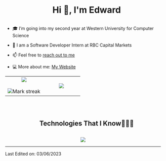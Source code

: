 <div id="user-content-toc">
  <ul align="center">
    <summary><h1 style="display: inline-block">Hi 👋, I'm Edward</h1></summary>
  </ul>
</div>



<!--Intro start-->
- 🎓 I’m going into my second year at Western University for Computer Science

- 💼 I am a Software Developer Intern at RBC Capital Markets

- 📫 Feel free to [reach out to me](mailto:contact@edwardzhang.dev)

- 💻 More about me: [My Website](https://www.edwardzhang.dev/)
<!--Intro end-->



<!--- stats & Trophy (start) -->
<p align="center">
  <!--- stats (start) -->
<table align="center">
<tr border="none">
<td width="50%" align="center">
  
  <img  align="center"  src="https://github-readme-stats.vercel.app/api?username=15edwardz&theme=dark&show_icons=true&count_private=true" />
  <br></br>
  <img  title="🔥 Get streak stats for your profile at git.io/streak-stats" alt="Mark streak" src="https://github-readme-streak-stats.herokuapp.com/?user=15edwardz&theme=dark&hide_border=false" /> 
</td>

<td width="50%" align="center">

  <img  align="center"  src="https://github-readme-stats.anuraghazra1.vercel.app/api/top-langs/?username=15edwardz&theme=dark&hide_border=false&no-bg=true&no-frame=true&langs_count=10"/>
  
  </td>
</tr>
</table>
<!--- stats (end) -->

<!--- trophy (start) -->
<!--
<div align=center>
  <a href="https://github.com/ryo-ma/github-profile-trophy" title="Go to Source">
      <img align="center" width=84% src="https://github-profile-trophy.vercel.app/?username=15edwardz&theme=radical&row=1&column=7&margin-h=15&margin-w=5&no-bg=true" alt="TROPHY" />
    </a>
</div>
-->
<!--- trophy (start) -->


</p>        
<!--- stats (end) -->


<br>
<!--h1 without bottom border-->
<div id="user-content-toc">
  <ul align="center">
    <summary><h2 style="display: inline-block">Technologies That I Know👨🏻‍💻</h2></summary>
  </ul>
</div>
<!--tech stack icons-->
<p align="center">
  <a href="https://skillicons.dev" target="_blank">
    <img src="https://skillicons.dev/icons?i=git,bootstrap,html,css,javascript,github,java,markdown,mysql,vscode, adobephotoshop&perline=14" />
  </a>
</p>

----------------------------------------------------------------------
Last Edited on: 03/06/2023
